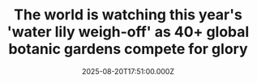 ---
title: "The world is watching this year's 'water lily weigh-off' as 40+ global botanic gardens compete for glory"
date: 2025-08-20T17:51:00.000Z
category: Human Kindness
externalLink: "https://www.goodgoodgood.co/articles/water-lily-weigh-off"
image: ""
excerpt: "A competition initiated by the Denver Botanic Gardens, plant lovers across the world are now donning their waders and getting in the pond.…"
---